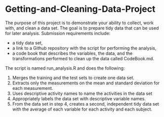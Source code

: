 # Getting-and-Cleaning-Data-Project

The purpose of this project is to demonstrate your ability to collect, work with, and clean a data set. The goal is to prepare tidy data that can be used for later analysis. 
Submission requirements include:

*  a tidy data set,
*  a link to a Github repository with the script for performing the analysis, 
*  a code book that describes the variables, the data, and the transformations  performed to clean up the data called CodeBook.md. 


The script is named run_analysis.R and does the following:
1. Merges the training and the test sets to create one data set.
2. Extracts only the measurements on the mean and standard deviation for each measurement.
3. Uses descriptive activity names to name the activities in the data set
4. Appropriately labels the data set with descriptive variable names.
5. From the data set in step 4, creates a second, independent tidy data set with the average of each variable for each activity and each subject.
